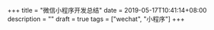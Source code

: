 +++
title = "微信小程序开发总结"
date = 2019-05-17T10:41:14+08:00
description = ""
draft = true
tags = ["wechat", "小程序"]
+++

